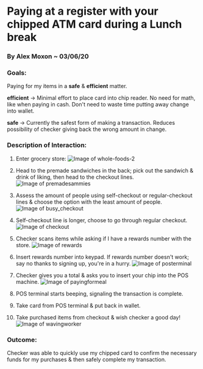 # Paying at a register with your chipped ATM card during a Lunch break

### By Alex Moxon ~ 03/06/20

### Goals: 
Paying for my items in a **safe** & **efficient** matter.

**efficient** -> Minimal effort to place card into chip reader. No need for math, like when paying in cash. Don't need to waste time putting away change into wallet.

**safe** -> Currently the safest form of making a transaction. Reduces possibility of checker giving back the wrong amount in change.

### Description of Interaction:

1. Enter grocery store:
![Image of whole-foods-2](/ux-portfolio-alexmoxon/assets/whole-foods-2.jpeg)
2. Head to the premade sandwiches in the back; pick out the sandwich & drink of liking, then head to the checkout lines.
![Image of premadesammies](/ux-portfolio-alexmoxon/assets/premadesammies.jpg)
3. Assess the amount of people using self-checkout or regular-checkout lines & choose the option with the least amount of people.
![Image of busy_checkout](/ux-portfolio-alexmoxon/assets/selfcheckout.jpg)
4. Self-checkout line is longer, choose to go through regular checkout.
![Image of checkout](/ux-portfolio-alexmoxon/assets/regularcheckout.jpeg)
5. Checker scans items while asking if I have a rewards number with the store.
![Image of rewards](/ux-portfolio-alexmoxon/assets/rewards.jpg)
6. Insert rewards number into keypad. If rewards number doesn't work; say no thanks to signing up, you're in a hurry.
![Image of posterminal](/ux-portfolio-alexmoxon/assets/posterminal.png)
7. Checker gives you a total & asks you to insert your chip into the POS machine.
![Image of payingformeal](/ux-portfolio-alexmoxon/assets/payingformeal.jpeg)

8. POS terminal starts beeping, signaling the transaction is complete.
9. Take card from POS terminal & put back in wallet.

10. Take purchased items from checkout & wish checker a good day!
![Image of wavingworker](/ux-portfolio-alexmoxon/assets/wavingworker.jpeg)

### Outcome:
Checker was able to quickly use my chipped card to confirm the necessary funds for my purchases & then safely complete my transaction.
